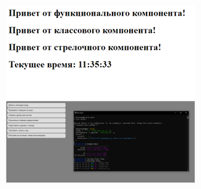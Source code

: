 ![](https://github.com/kulakovsa215705/ZB-PI21-2-Kulakov-Web/blob/main/7%20Node.js/images/1.PNG)
![](https://github.com/kulakovsa215705/ZB-PI21-2-Kulakov-Web/blob/main/7%20Node.js/images/2.PNG)

